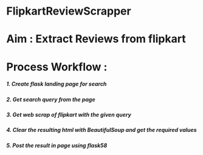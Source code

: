 # FlipkartReviewScrapper

# **Aim** : Extract Reviews from flipkart
# **Process Workflow** : 
##### 1. Create flask landing page for search
##### 2. Get search query from the page
##### 3. Get web scrap of flipkart with the given query
#####  4. Clear the resulting html with BeautifulSoup and get the required values
##### 5. Post the result in page using flask58
